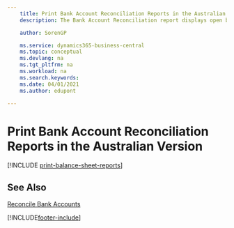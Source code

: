 ```yaml
---
    title: Print Bank Account Reconciliation Reports in the Australian version
    description: The Bank Account Reconciliation report displays open bank ledger entries as unpresented checks or unrecorded deposits in the Australian version.

    author: SorenGP

    ms.service: dynamics365-business-central
    ms.topic: conceptual
    ms.devlang: na
    ms.tgt_pltfrm: na
    ms.workload: na
    ms.search.keywords:
    ms.date: 04/01/2021
    ms.author: edupont

---
```

# Print Bank Account Reconciliation Reports in the Australian Version

[!INCLUDE [print-balance-sheet-reports](../includes/AUNZ/print-balance-sheet-reports.md)]

## See Also

[Reconcile Bank Accounts](../../bank-how-reconcile-bank-accounts-separately.md)


[!INCLUDE[footer-include](../../includes/footer-banner.md)]